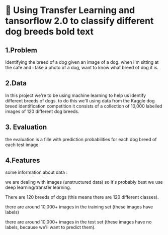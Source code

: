 # 🐶 Using Transfer Learning and tansorflow 2.0 to classify different dog breeds bold text

## 1.Problem
Identifying the breed of a dog given an image of a dog. when i'm sitting at the cafe and i take a photo of a dog, want to know what breed of dog it is.

## 2.Data
In this project we're to be using machine learning to help us identify different breeds of dogs. to do this we'll using data from the Kaggle dog breed identification competition it consists of a collection of 10,000 labelled images of 120 different dog breeds.

## 3. Evaluation
the evaluation is a fille with prediction probabilities for each dog breed of each test image.

## 4.Features
some information about data :

we are dealing with images (unstructured data) so it's probably best we use deep learning/transfer learning.

There are 120 breeds of dogs (this means there are 120 different classes).

there are around 10,000+ images in the training set (these images have labels)

there are around 10,000+ images in the test set (these images have no labels, because we'll want to predict them).
